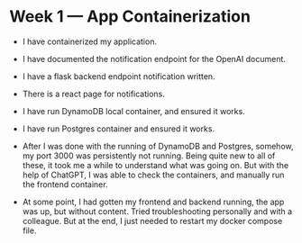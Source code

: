 # Week 1 — App Containerization
- I have containerized my application.

- I have documented the notification endpoint for the OpenAI document.

- I have a flask backend endpoint notification written.

- There is a react page for notifications.

- I have run DynamoDB local container, and ensured it works.

- I have run Postgres container and ensured it works.


- After I was done with the running of DynamoDB and Postgres, somehow, my port 3000 was persistently not running. Being quite new to all of these, it took me a while to understand what was going on. But with the help of ChatGPT, I was able to check the containers, and manually run the frontend container.

- At some point, I had gotten my frontend and backend running, the app was up, but without content. Tried troubleshooting personally and with a colleague. But at the end, I just needed to restart my docker compose file.